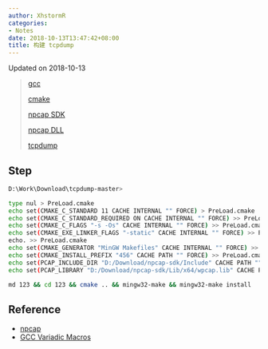 ```yaml
---
author: XhstormR
categories:
- Notes
date: 2018-10-13T13:47:42+08:00
title: 构建 tcpdump
---
```


<!--more-->

Updated on 2018-10-13

> [gcc](https://sourceforge.net/projects/mingw-w64/files/Toolchains%20targetting%20Win64/Personal%20Builds/mingw-builds/8.1.0/threads-win32/seh/)
>
> [cmake](https://github.com/Kitware/CMake/releases/latest)
>
> [npcap SDK](https://nmap.org/npcap/dist/npcap-sdk-1.03.zip)
>
> [npcap DLL](https://nmap.org/npcap/dist/npcap-0.995.exe)
>
> [tcpdump](https://github.com/the-tcpdump-group/tcpdump/archive/master.zip)

## Step
```bash
D:\Work\Download\tcpdump-master>

type nul > PreLoad.cmake
echo set(CMAKE_C_STANDARD 11 CACHE INTERNAL "" FORCE) > PreLoad.cmake
echo set(CMAKE_C_STANDARD_REQUIRED ON CACHE INTERNAL "" FORCE) >> PreLoad.cmake
echo set(CMAKE_C_FLAGS "-s -Os" CACHE INTERNAL "" FORCE) >> PreLoad.cmake
echo set(CMAKE_EXE_LINKER_FLAGS "-static" CACHE INTERNAL "" FORCE) >> PreLoad.cmake
echo. >> PreLoad.cmake
echo set(CMAKE_GENERATOR "MinGW Makefiles" CACHE INTERNAL "" FORCE) >> PreLoad.cmake
echo set(CMAKE_INSTALL_PREFIX "456" CACHE PATH "" FORCE) >> PreLoad.cmake
echo set(PCAP_INCLUDE_DIR "D:/Download/npcap-sdk/Include" CACHE PATH "" FORCE) >> PreLoad.cmake
echo set(PCAP_LIBRARY "D:/Download/npcap-sdk/Lib/x64/wpcap.lib" CACHE PATH "" FORCE) >> PreLoad.cmake

md 123 && cd 123 && cmake .. && mingw32-make && mingw32-make install
```

## Reference
* [npcap](https://github.com/nmap/npcap)
* [GCC Variadic Macros](https://gcc.gnu.org/onlinedocs/gcc/Variadic-Macros.html)
